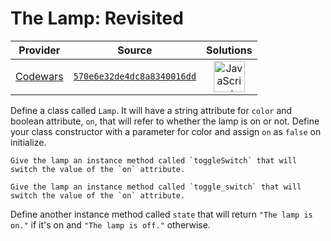 [_metadata_:generated]: - "true"

# The Lamp: Revisited

<!-- INFO TABLE BEGIN -->

| Provider                                        | Source                                                                               | Solutions                                                                                                                                                    |
| :---------------------------------------------: | :----------------------------------------------------------------------------------: | :----------------------------------------------------------------------------------------------------------------------------------------------------------: |
| [Codewars](../../../docs/providers/Codewars.md) | [`570e6e32de4dc8a8340016dd`](https://www.codewars.com/kata/570e6e32de4dc8a8340016dd) | [<img src="https://res.cloudinary.com/rascaltwo/image/upload/v1631924076/javascript_ehszr7.svg" alt="JavaScript" title="JavaScript" width="50" />](solve.js) |

<!-- INFO TABLE END -->

Define a class called `Lamp`. It will have a string attribute for `color` and boolean attribute, `on`, that will refer to whether the lamp is on or not. Define your class constructor with a parameter for color and assign `on` as `false` on initialize.


```if:javascript,typescript,groovy
Give the lamp an instance method called `toggleSwitch` that will switch the value of the `on` attribute.
```
```if:python,ruby
Give the lamp an instance method called `toggle_switch` that will switch the value of the `on` attribute.
```

Define another instance method called `state` that will return `"The lamp is on."` if it's on and `"The lamp is off."` otherwise.

